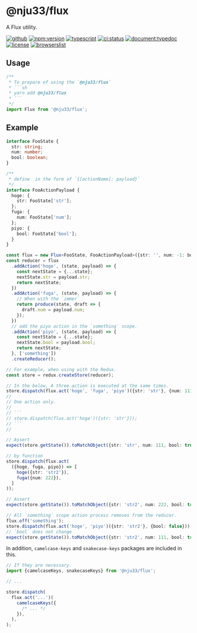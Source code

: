 # @nju33/flux

A Flux utility.

[![github](https://badgen.net/badge//nju33,flux/000?icon=github&list=1)](https://github.com/nju33/flux)
[![npm:version](https://badgen.net/npm/v/@nju33/flux?icon=npm&label=)](https://www.npmjs.com/package/@nju33/flux)
[![typescript](https://badgen.net/badge/lang/typescript/0376c6?icon=npm)](https://www.typescriptlang.org/)
[![ci:status](https://badgen.net/circleci/github/nju33/flux)](https://circleci.com/gh/nju33/flux)
[![document:typedoc](https://badgen.net/badge/document/typedoc/9602ff)](https://docs--nju33-flux.netlify.com/)
[![license](https://badgen.net/npm/license/@nju33/flux)](https://github.com/nju33/flux/blob/master/LICENSE)
[![browserslist](https://badgen.net/badge/browserslist/chrome,edge/ffd539?list=1)](https://browserl.ist/?q=last+1+chrome+version%2C+last+1+edge+version)

## Usage

````js
/**
 * To prepare of using the `@nju33/flux`
 * ```sh
 * yarn add @nju33/flux
 * ```
 */
import Flux from '@nju33/flux';
````

## Example

````ts
interface FooState {
  str: string;
  num: number;
  bool: boolean;
}

/**
 * define  in the form of `{[actionName]: payload}`
 */
interface FooActionPayload {
  hoge: {
    str: FooState['str'];
  };
  fuga: {
    num: FooState['num'];
  };
  piyo: {
    bool: FooState['bool'];
  }
}

const flux = new Flux<FooState, FooActionPayload>({str: '', num: -1: bool: false});
const reducer = flux
  .addAction('hoge', (state, payload) => {
    const nextState = {...state};
    nextState.str = payload.str;
    return nextState;
  })
  .addAction('fuga', (state, payload) => {
    // When with the `immer`
    return produce(state, draft => {
      draft.num = payload.num;
    });
  })
  // add the piyo action in the `something` scope.
  .addAction('piyo', (state, payload) => {
    const nextState = {...state};
    nextState.bool = payload.bool;
    return nextState;
  }, ['something'])
  .createReducer();

// For example, when using with the Redux.
const store = redux.createStore(reducer);

// In the below, A three action is executed at the same times.
store.dispatch(flux.act('hoge', 'fuga', 'piyo')({str: 'str'}, {num: 111}, {bool: true}));
//
// One action only.
//
// ```
// store.dispatch(flux.act('hoge')({str: 'str'}));
// ```
//

// Assert
expect(store.getState()).toMatchObject({str: 'str', num: 111, bool: true});

// by function
store.dispatch(flux.act(
  ({hoge, fuga, piyo}) => [
    hoge({str: 'str2'}),
    fuga({num: 222}),
  ]
));

// Assert
expect(store.getState()).toMatchObject({str: 'str2', num: 222, bool: true});

// All `something` scope action process removes from the reducer.
flux.off('something');
store.dispatch(flux.act('hoge', 'piyo')({str: 'str2'}, {bool: false}));
// `bool` does not change
expect(store.getState()).toMatchObject({str: 'str2', num: 111, bool: true});
````

In addition, `camelcase-keys` and `snakecase-keys` packages are included in this.

```ts
// If they are necessary.
import {camelcaseKeys, snakecaseKeys} from '@nju33/flux';

// ...

store.dispatch(
  flux.act('...')(
    camelcaseKeys({
      /* ... */
    }),
  ),
);
```
